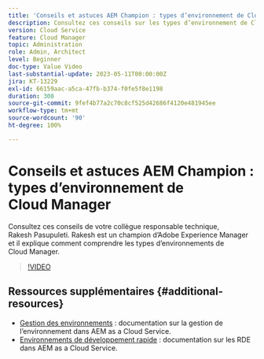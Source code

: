 ```yaml
---
title: 'Conseils et astuces AEM Champion : types d’environnement de Cloud Manager'
description: Consultez ces conseils sur les types d’environnement de Cloud Manager de Rakesh Pasupuleti, champion et expert d’AEM.
version: Cloud Service
feature: Cloud Manager
topic: Administration
role: Admin, Architect
level: Beginner
doc-type: Value Video
last-substantial-update: 2023-05-11T00:00:00Z
jira: KT-13229
exl-id: 66159aac-a5ca-47fb-b374-f0fe5f8e1198
duration: 308
source-git-commit: 9fef4b77a2c70c8cf525d42686f4120e481945ee
workflow-type: tm+mt
source-wordcount: '90'
ht-degree: 100%

---
```


# Conseils et astuces AEM Champion : types d’environnement de Cloud Manager

Consultez ces conseils de votre collègue responsable technique, Rakesh Pasupuleti. Rakesh est un champion d’Adobe Experience Manager et il explique comment comprendre les types d’environnements de Cloud Manager.

>[!VIDEO](https://video.tv.adobe.com/v/3419297?quality=12&learn=on)

## Ressources supplémentaires {#additional-resources}

* [Gestion des environnements](https://experienceleague.adobe.com/docs/experience-manager-cloud-service/content/implementing/using-cloud-manager/manage-environments.html?lang=fr) : documentation sur la gestion de l’environnement dans AEM as a Cloud Service.
* [Environnements de développement rapide](https://experienceleague.adobe.com/docs/experience-manager-cloud-service/content/implementing/developing/rapid-development-environments.html?lang=fr) : documentation sur les RDE dans AEM as a Cloud Service.
